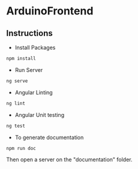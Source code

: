 # ArduinoFrontend

## Instructions

* Install Packages

```bash
npm install
```

* Run Server

```bash
ng serve
```

* Angular Linting

```bash
ng lint
```

* Angular Unit testing

```bash
ng test
```

* To generate documentation

```bash
npm run doc
```

Then open a server on the "documentation" folder.
